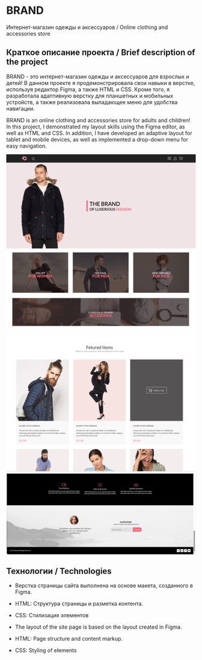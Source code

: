 # BRAND 

Интернет-магазин одежды и аксессуаров  / Online clothing and accessories store


## Краткое описание проекта / Brief description of the project

BRAND - это интернет-магазин одежды и аксессуаров для взрослых и детей! В данном проекте я продемонстрировала свои навыки в верстке, используя редактор Figma, а также HTML и CSS. Кроме того, я разработала адаптивную верстку для планшетных и мобильных устройств, а также реализовала выпадающее меню для удобства навигации.

BRAND is an online clothing and accessories store for adults and children! In this project, I demonstrated my layout skills using the Figma editor, as well as HTML and CSS. In addition, I have developed an adaptive layout for tablet and mobile devices, as well as implemented a drop-down menu for easy navigation.

![ Header and title ](./readme_assets/1.png)
![discount and offers](./readme_assets/2.png)
![products](./readme_assets/3.png)
![special conditions, delivery, contacts](./readme_assets/4.png)


## Технологии / Technologies

* Верстка страницы сайта выполнена на основе макета, созданного в Figma.
* HTML: Структура страницы и разметка контента.  
* CSS: Стилизация элементов

* The layout of the site page is based on the layout created in Figma.
* HTML: Page structure and content markup.  
* CSS: Styling of elements

